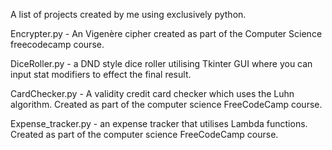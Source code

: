 A list of projects created by me using exclusively python.

Encrypter.py - An Vigenère cipher created as part of the Computer Science freecodecamp course.


DiceRoller.py - a DND style dice roller utilising Tkinter GUI where you can input stat modifiers to effect the final result.


CardChecker.py - A validity credit card checker which uses the Luhn algorithm. Created as part of the computer science FreeCodeCamp course. 


Expense_tracker.py - an expense tracker that utilises Lambda functions. Created as part of the computer science FreeCodeCamp course. 
